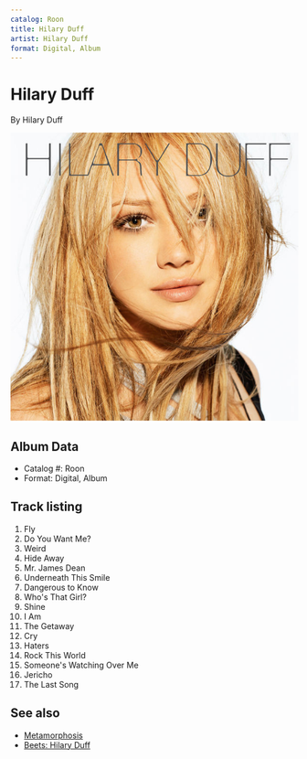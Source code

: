 ```yaml
---
catalog: Roon
title: Hilary Duff
artist: Hilary Duff
format: Digital, Album
---
```


# Hilary Duff

By Hilary Duff

![](../../assets/albumcovers/Hilary_Duff-Hilary_Duff.png)

## Album Data

- Catalog #: Roon
- Format: Digital, Album


## Track listing


1. Fly
2. Do You Want Me?
3. Weird
4. Hide Away
5. Mr. James Dean
6. Underneath This Smile
7. Dangerous to Know
8. Who's That Girl?
9. Shine
10. I Am
11. The Getaway
12. Cry
13. Haters
14. Rock This World
15. Someone's Watching Over Me
16. Jericho
17. The Last Song


## See also

- [Metamorphosis](Metamorphosis.md)
- [Beets: Hilary Duff](../../Beets/Hilary_Duff/Hilary_Duff.md)
